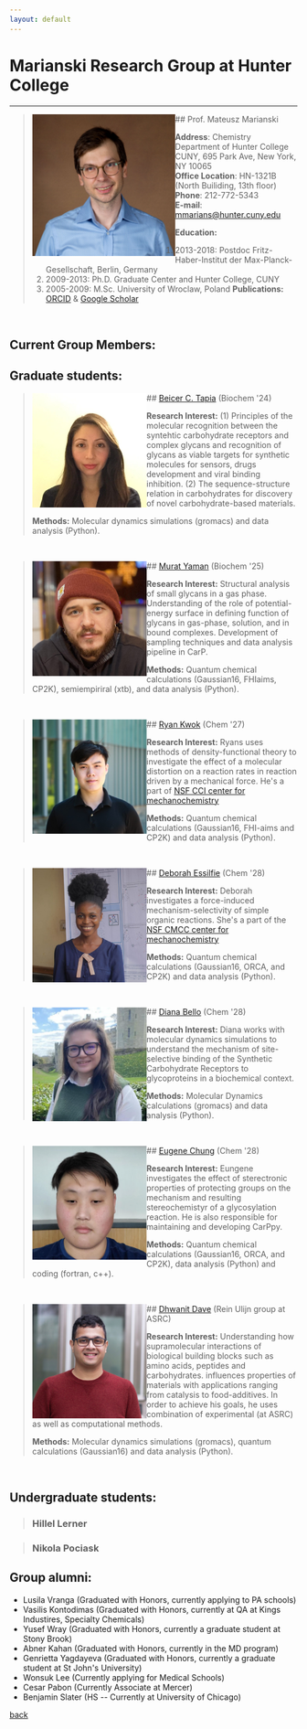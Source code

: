 ```yaml
---
layout: default
---
```


# Marianski Research Group at Hunter College
---

> <img src="/assets/img/MMarianski2.png" alt="drawing" width="250" class="left" align="left"/>
> ## Prof.  Mateusz Marianski
>
>  **Address**: Chemistry Department of Hunter College CUNY, 695 Park Ave, New York, NY 10065 <br>
>  **Office Location**: HN-1321B (North Builiding, 13th floor) <br>
>  **Phone**: 212-772-5343 <br>
>  **E-mail**: <a href="mailto:mmarians@hunter.cuny.edu">mmarians@hunter.cuny.edu</a>
>
> **Education:**
> 1) 2013-2018: Postdoc Fritz-Haber-Institut der Max-Planck-Gesellschaft, Berlin, Germany
> 2) 2009-2013: Ph.D. Graduate Center and Hunter College, CUNY
> 3) 2005-2009: M.Sc. University of Wroclaw, Poland
> **Publications:**
> [ORCID](http://orcid.org/0000-0002-6566-9931) &
> [Google Scholar](https://scholar.google.com/citations?user=UXI-3uUAAAAJ)

 <br>

## Current Group Members:

## Graduate students:

> <img src="/assets/img/BTapia.jpg" alt="drawing" width="200" class="left" align="left"/>
> ## <a href="mailto:btapia@gradcenter.cuny.edu">Beicer C. Tapia</a> (Biochem '24)
>
> **Research Interest:** (1) Principles of the molecular recognition between the syntehtic carbohydrate receptors and complex glycans and recognition of glycans as viable targets for synthetic molecules for sensors, drugs development and viral binding inhibition. (2) The sequence-structure relation in carbohydrates for discovery of novel carbohydrate-based materials.  
>
> **Methods:** Molecular dynamics simulations (gromacs) and data analysis (Python).

 <br>

> <img src="/assets/img/MYaman.jpg" alt="drawing" width="200" class="left" align="left"/>
> ## <a href="mailto:myaman@gradcenter.cuny.edu">Murat Yaman</a> (Biochem '25)
>
> **Research Interest:**  Structural analysis of small glycans in a gas phase. Understanding of the role of potential-energy surface in defining function of glycans in gas-phase, solution, and in bound complexes. Development of sampling techniques and data analysis pipeline in CarP.  
>
> **Methods:** Quantum chemical calculations (Gaussian16, FHIaims, CP2K), semiempiriral (xtb),  and data analysis (Python).

 <br>

> <img src="/assets/img/RKwok.jpeg" alt="drawing" width="200" class="left" align="left"/>
> ## <a href="mailto:rkwok@gradcenter.cuny.edu">Ryan Kwok</a> (Chem '27)
>
> **Research Interest:** Ryans uses methods of density-functional theory to investigate the effect of a molecular distortion on a reaction rates in reaction driven by a mechanical force. He's a part of [NSF CCI center for mechanochemistry](https://www.chem.tamu.edu/cmcc/)
> 
> **Methods:** Quantum chemical calculations (Gaussian16, FHI-aims and CP2K) and data analysis (Python).

 <br> 

> <img src="/assets/img/DEssiflie.jpeg" alt="drawing" width="200" class="left" align="left"/>
> ## <a href="mailto:dessilfie@gradcenter.cuny.edu">Deborah Essilfie</a> (Chem '28)
>
> **Research Interest:** Deborah investigates a force-induced mechanism-selectivity of simple organic reactions. She's a part of the [NSF CMCC center for mechanochemistry](https://www.chem.tamu.edu/cmcc/)
> 
> **Methods:** Quantum chemical calculations (Gaussian16, ORCA, and CP2K) and data analysis (Python).

 <br> 

> <img src="/assets/img/DBello.png" alt="drawing" width="200" class="left" align="left"/>
> ## <a href="mailto:dbello@gradcenter.cuny.edu">Diana Bello</a> (Chem '28)
>
> **Research Interest:** Diana works with molecular dynamics simulations to understand the mechanism of site-selective binding of the Synthetic Carbohydrate Receptors to glycoproteins in a biochemical context. 
> 
> **Methods:** Molecular Dynamics calculations (gromacs) and data analysis (Python).

 <br> 

> <img src="/assets/img/EChung.png" alt="drawing" width="200" class="left" align="left"/>
> ## <a href="mailto:eugene.chung76@login.cuny.edu">Eugene Chung</a> (Chem '28)
>
> **Research Interest:** Eungene investigates the effect of sterectronic properties of protecting groups on the mechanism and resulting stereochemistyr of a glycosylation reaction. He is also responsible for maintaining and developing CarPpy. 
> 
> **Methods:** Quantum chemical calculations (Gaussian16, ORCA, and CP2K), data analysis (Python) and coding (fortran, c++).

 <br>

> <img src="/assets/img/DDave.jpg" alt="drawing" width="200" class="left" align="left"/>
> ## <a href="mailto:ddave@gradcenter.cuny.edu">Dhwanit Dave</a> (Rein Ulijn group at ASRC)
>
> **Research Interest:** Understanding how supramolecular interactions of biological building blocks such as amino acids, peptides and carbohydrates. influences properties of materials with applications ranging from catalysis to food-additives. In order to achieve his goals, he uses combination of experimental (at ASRC) as well as computational methods.
>
> **Methods:** Molecular dynamics simulations (gromacs), quantum calculations (Gaussian16) and data analysis (Python).

 <br> 

## Undergraduate students:


> ### Hillel Lerner

> ### Nikola Pociask 


<!---
> <img src="/assets/img/LVranga.jpeg" alt="drawing" width="150" class="left" align="left"/>
> ### Lusila Vranga
> **Research Interest:** Lusila investigates interactions between synthetic carbohydrate receptors (SCR) and the glycans that are present in the COVID-19 spike protein. The goal is to create a SCR that would affect the viral activity of the virus by attaching to the glycans that play a crucial role in this activity.
> 
> **Methods:** Molecular dynamics simulations in gromacs and data visualization in VMD.

<br>

> <img src="/assets/img/VKontodimas.jpg" alt="drawing" width="150" class="left" align="left"/>
> ### Vasilis Kontodimas
>
> **Research Interest:** Vasilis investigates the scope of the internal glycan rearrangement in blood group epitopes. He aims to characterize structural motives that promote or inhibit the fucose rearrangement in those model saccharides.
> 
> **Methods:** DFT calculation in Gaussian16 and Data analysis (Python)

<br>

> <img src="/assets/img/YWray.jpg" alt="drawing" width="150" class="left" align="left"/>
> ### Yusef Wray
>
> **Research Interest:** Yssef studies the binding of synthetic carbohydrate receptors (SCRs) to the attachment protein of Nipah Virus. He is looking at the reconstruction of different glycoforms of the protein, and investigates whether SCRs retains their anticipated selectivity in this complex sytem. 
> 
> **Methods:** Molecular dynamics simulations in gromacs and data visualization in VMD. 


## Visiting Scholars:

> <img src="/assets/img/SRahim.jpg" alt="drawing" width="150" class="left" align="left"/>
> ### Shonel Rahim
>
> **Research Interest:** Shonel works on the development of CarP, a carbohydrate analysis python package. It provides methods for generating quantitative metrics to compare carbohydrate conformers. In addition to this there are graphical functionalities to display molecular data.
> 
> **Methods:** Python
-->

## Group alumni:

- Lusila Vranga (Graduated with Honors, currently applying to PA schools) 
- Vasilis Kontodimas (Graduated with Honors, currently at QA at Kings Industires, Specialty Chemicals)
- Yusef Wray (Graduated with Honors, currently a graduate student at Stony Brook)
- Abner Kahan (Graduated with Honors, currently in the MD program)
- Genrietta Yagdayeva (Graduated with Honors, currently a graduate student at St John's University)
- Wonsuk Lee (Currently applying for Medical Schools) 
- Cesar Pabon (Currently Associate at Mercer) 
- Benjamin Slater (HS -- Currently at University of Chicago) 


[back](./)

